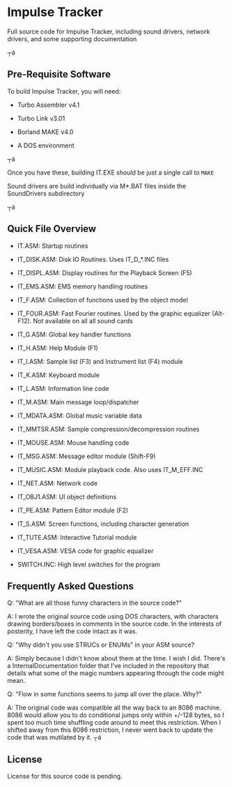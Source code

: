 Impulse Tracker
===============

Full source code for Impulse Tracker, including sound drivers, network drivers,
and some supporting documentation

┬á

Pre-Requisite Software
----------------------

To build Impulse Tracker, you will need:

-   Turbo Assembler v4.1

-   Turbo Link v3.01

-   Borland MAKE v4.0

-   A DOS environment

┬á

Once you have these, building IT.EXE should be just a single call to `MAKE`


Sound drivers are build individually via M\*.BAT files inside the SoundDrivers
subdirectory

┬á

Quick File Overview
-------------------

-	IT.ASM:
	Startup routines
	
-	IT\_DISK.ASM:
	Disk IO Routines. Uses IT\_D\_\*.INC files

-	IT\_DISPL.ASM:
	Display routines for the Playback Screen (F5)

-	IT\_EMS.ASM:
	EMS memory handling routines

-	IT\_F.ASM:
	Collection of functions used by the object model

-	IT\_FOUR.ASM:
	Fast Fourier routines. Used by the graphic equalizer (Alt-F12).
	Not available on all all sound cards

-	IT\_G.ASM:
	Global key handler functions

-	IT\_H.ASM:
	Help Module (F1)

-	IT\_I.ASM:
	Sample list (F3) and Instrument list (F4) module 

-	IT\_K.ASM:
	Keyboard module

-	IT\_L.ASM:
	Information line code

-	IT\_M.ASM:
	Main message loop/dispatcher

-	IT\_MDATA.ASM:
	Global music variable data

-	IT\_MMTSR.ASM:
	Sample compression/decompression routines

-	IT\_MOUSE.ASM:
	Mouse handling code

-	IT\_MSG.ASM:
	Message editor module (Shift-F9)

-	IT\_MUSIC.ASM:
	Module playback code. Also uses IT\_M\_EFF.INC

-	IT\_NET.ASM:
	Network code

-	IT\_OBJ1.ASM:
	UI object definitions

-	IT\_PE.ASM:
	Pattern Editor module (F2)

-	IT\_S.ASM:
	Screen functions, including character generation

-	IT\_TUTE.ASM:
	Interactive Tutorial module

-	IT\_VESA.ASM:
	VESA code for graphic equalizer

-	SWITCH.INC:
	High level switches for the program



Frequently Asked Questions
--------------------------

Q: "What are all those funny characters in the source code?"

A: I wrote the original source code using DOS characters, with characters drawing borders/boxes in 
comments in the source code. In the interests of posterity, I have left the code intact as it was.


Q: "Why didn't you use STRUCs or ENUMs" in your ASM source? 

A: Simply because I didn't know about them at the time. I wish I did. There's a InternalDocumentation 
folder that I've included in the repository that details what some of the magic numbers appearing 
through the code might mean.
 

Q: "Flow in some functions seems to jump all over the place. Why?"

A: The original code was compatible all the way back to an 8086 machine. 8086 would allow you to do 
conditional jumps only within +/-128 bytes, so I spent too much time shuffling code around to meet 
this restriction. When I shifted away from this 8086 restriction, I never went back to update the 
code that was mutilated by it.
┬á


License
-------

License for this source code is pending.
